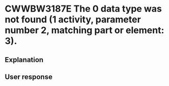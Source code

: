 # CWWBW3187E The 0 data type was not found (1 activity, parameter number 2, matching part or element: 3).

## Explanation

## User response